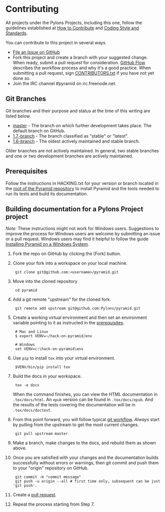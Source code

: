 Contributing
============

All projects under the Pylons Projects, including this one, follow the
guidelines established at [How to
Contribute](http://www.pylonsproject.org/community/how-to-contribute) and
[Coding Style and
Standards](http://docs.pylonsproject.org/en/latest/community/codestyle.html).

You can contribute to this project in several ways.

* [File an Issue on GitHub](https://github.com/Pylons/pyramid/issues)
* Fork this project and create a branch with your suggested change. When ready,
  submit a pull request for consideration. [GitHub
  Flow](https://guides.github.com/introduction/flow/index.html) describes the
  workflow process and why it's a good practice. When submitting a pull
  request, sign
  [CONTRIBUTORS.txt](https://github.com/Pylons/pyramid/blob/master/CONTRIBUTORS.txt)
  if you have not yet done so.
* Join the IRC channel #pyramid on irc.freenode.net.

Git Branches
------------
Git branches and their purpose and status at the time of this writing are
listed below.

* [master](https://github.com/Pylons/pyramid/) - The branch on which further
  development takes place. The default branch on GitHub.
* [1.7-branch](https://github.com/Pylons/pyramid/tree/1.7-branch) - The branch
  classified as "stable" or "latest".
* [1.6-branch](https://github.com/Pylons/pyramid/tree/1.6-branch) - The oldest
  actively maintained and stable branch.

Older branches are not actively maintained. In general, two stable branches and
one or two development branches are actively maintained.

Prerequisites
-------------

Follow the instructions in HACKING.txt for your version or branch located in
the [root of the Pyramid repository](https://github.com/Pylons/pyramid/) to
install Pyramid and the tools needed to run its tests and build its
documentation.

Building documentation for a Pylons Project project
---------------------------------------------------

*Note:* These instructions might not work for Windows users. Suggestions to
improve the process for Windows users are welcome by submitting an issue or a
pull request. Windows users may find it helpful to follow the guide [Installing
Pyramid on a Windows
System](http://docs.pylonsproject.org/projects/pyramid/en/latest/narr/install.html#installing-pyramid-on-a-windows-system).

1.  Fork the repo on GitHub by clicking the [Fork] button.
2.  Clone your fork into a workspace on your local machine.

         git clone git@github.com:<username>/pyramid.git

3.  Move into the cloned repository

         cd pyramid

4.  Add a git remote "upstream" for the cloned fork.

         git remote add upstream git@github.com:Pylons/pyramid.git

5.  Create a working virtual environment and then set an environment variable
    pointing to it as instructed in the
    [prerequisites](https://github.com/Pylons/pyramid/blob/master/HACKING.txt#L55-L58).

         # Mac and Linux
         $ export VENV=~/hack-on-pyramid/env

         # Windows
         set VENV=c:\hack-on-pyramid\env

6.  Use `pip` to install `tox` into your virtual environment.

         $VENV/bin/pip install tox

7.  Build the docs in your workspace.

         tox -e docs

     When the command finishes, you can view the HTML documentation in
     `.tox/docs/html`. An `epub` version can be found in `.tox/docs/epub`. And
     the results of the tests covering the documentation will be in
     `.tox/docs/doctest`.

7.  From this point forward, you will follow typical
    [git workflow](https://help.github.com/articles/what-is-a-good-git-workflow/).
    *Always* start by pulling from the upstream to get the most current changes.

         git pull upstream master

8.  Make a branch, make changes to the docs, and rebuild them as shown above.

9.  Once you are satisfied with your changes and the documentation builds
    successfully without errors or warnings, then git commit and push them to
    your "origin" repository on GitHub.

         git commit -m "commit message"
         git push -u origin --all # first time only, subsequent can be just 'git push'.

10.  Create a [pull request](https://help.github.com/articles/using-pull-requests/).

11.  Repeat the process starting from Step 7.
